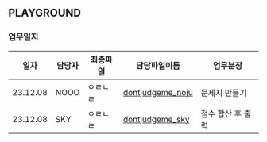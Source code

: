 ## PLAYGROUND

### 업무일지

|일자|담당자|최종파일|담당파일이름|업무분장|
|--|--|--|--|--|
|23.12.08|NOOO|ㅇㄹㄴㄹ|[dontjudgeme_noju](./playground/dontjudegme_noju.py)|문제지 만들기
|23.12.08|SKY|ㅇㄹㄴㄹ|[dontjudgeme_sky](./playground/dontjudgeme_sky.py)|점수 합산 후 출력
